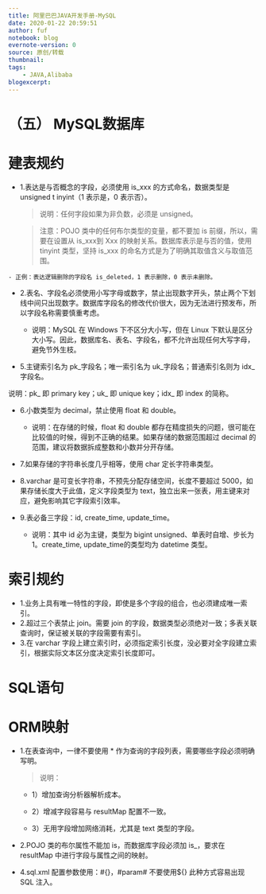 ```yaml
---
title: 阿里巴巴JAVA开发手册-MySQL
date: 2020-01-22 20:59:51
author: fuf
notebook: blog
evernote-version: 0
source: 原创/转载
thumbnail: 
tags:
    - JAVA,Alibaba
blogexcerpt:
---
```



# （五） MySQL数据库

# 建表规约
- 1.表达是与否概念的字段，必须使用 is_xxx 的方式命名，数据类型是 unsigned t inyint（1 表示是，0 表示否）。

    > 说明：任何字段如果为非负数，必须是 unsigned。

    > 注意：POJO 类中的任何布尔类型的变量，都不要加 is 前缀，所以，需要在设置从 is_xxx到 Xxx 的映射关系。数据库表示是与否的值，使用 tinyint 类型，坚持 is_xxx 的命名方式是为了明确其取值含义与取值范围。
<!-- more -->
    - 正例：表达逻辑删除的字段名 is_deleted，1 表示删除，0 表示未删除。
- 2.表名、字段名必须使用小写字母或数字，禁止出现数字开头，禁止两个下划线中间只出现数字。数据库字段名的修改代价很大，因为无法进行预发布，所以字段名称需要慎重考虑。

    - 说明：MySQL 在 Windows 下不区分大小写，但在 Linux 下默认是区分大小写。因此，数据库名、表名、字段名，都不允许出现任何大写字母，避免节外生枝。


- 5.主键索引名为 pk_字段名；唯一索引名为 uk_字段名；普通索引名则为 idx_字段名。

说明：pk_ 即 primary key；uk_ 即 unique key；idx_ 即 index 的简称。


- 6.小数类型为 decimal，禁止使用 float 和 double。

   - 说明：在存储的时候，float 和 double 都存在精度损失的问题，很可能在比较值的时候，得到不正确的结果。如果存储的数据范围超过 decimal 的范围，建议将数据拆成整数和小数并分开存储。

- 7.如果存储的字符串长度几乎相等，使用 char 定长字符串类型。

- 8.varchar 是可变长字符串，不预先分配存储空间，长度不要超过 5000，如果存储长度大于此值，定义字段类型为 text，独立出来一张表，用主键来对应，避免影响其它字段索引效率。

- 9.表必备三字段：id, create_time, update_time。

   - 说明：其中 id 必为主键，类型为 bigint unsigned、单表时自增、步长为 1。create_time, update_time的类型均为 datetime 类型。

# 索引规约

- 1.业务上具有唯一特性的字段，即使是多个字段的组合，也必须建成唯一索引。
- 2.超过三个表禁止 join。需要 join 的字段，数据类型必须绝对一致；多表关联查询时，保证被关联的字段需要有索引。
- 3.在 varchar 字段上建立索引时，必须指定索引长度，没必要对全字段建立索引，根据实际文本区分度决定索引长度即可。

# SQL语句

# ORM映射
- 1.在表查询中，一律不要使用 * 作为查询的字段列表，需要哪些字段必须明确写明。

   > 说明：
   - 1）增加查询分析器解析成本。
​   

   - 2）增减字段容易与 resultMap 配置不一致。
​   


   - 3）无用字段增加网络消耗，尤其是 text 类型的字段。

- 2.POJO 类的布尔属性不能加 is，而数据库字段必须加 is_，要求在 resultMap 中进行字段与属性之间的映射。

- 4.sql.xml 配置参数使用：#{}，#param# 不要使用${} 此种方式容易出现 SQL 注入。